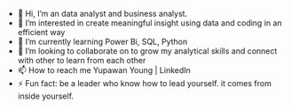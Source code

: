 - 👋 Hi, I’m an data analyst and business analyst.
- 👀 I’m interested in create meaningful insight using data and coding in an efficient way
- 🌱 I’m currently learning Power Bi, SQL, Python
- 💞️ I’m looking to collaborate on to grow my analytical skills and connect with other to learn from each other
- 📫 How to reach me Yupawan Young | LinkedIn
- ⚡ Fun fact: be a leader who know how to lead yourself. it comes from inside yourself.

<!---
Yyoung99/Yyoung99 is a ✨ special ✨ repository because its `README.md` (this file) appears on your GitHub profile.
You can click the Preview link to take a look at your changes.
--->
